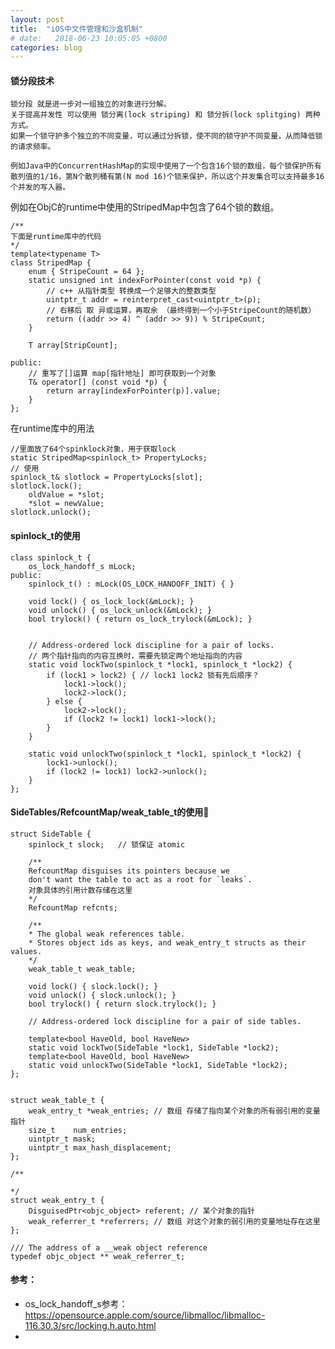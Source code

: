 ```yaml
---
layout: post
title:  "iOS中文件管理和沙盒机制"
# date:   2018-06-23 10:05:05 +0800
categories: blog
---
```


####  锁分段技术 
    锁分段 就是进一步对一组独立的对象进行分解。
    关于提高并发性 可以使用 锁分离(lock striping) 和 锁分拆(lock splitging) 两种方式。   
    如果一个锁守护多个独立的不同变量，可以通过分拆锁，使不同的锁守护不同变量，从而降低锁的请求频率。

    例如Java中的ConcurrentHashMap的实现中使用了一个包含16个锁的数组，每个锁保护所有散列值的1/16，第N个散列桶有第(N mod 16)个锁来保护，所以这个并发集合可以支持最多16个并发的写入器。
    
例如在ObjC的runtime中使用的StripedMap中包含了64个锁的数组。

    /**
    下面是runtime库中的代码
    */
    template<typename T>
    class StripedMap {
        enum { StripeCount = 64 };
        static unsigned int indexForPointer(const void *p) {
            // c++ 从指针类型 转换成一个足够大的整数类型
            uintptr_t addr = reinterpret_cast<uintptr_t>(p);
            // 右移后 取 异或运算，再取余 （最终得到一个小于StripeCount的随机数）
            return ((addr >> 4) ^ (addr >> 9)) % StripeCount;
        }
        
        T array[StripCount];
        
    public:
        // 重写了[]运算 map[指针地址] 即可获取到一个对象
        T& operator[] (const void *p) {
            return array[indexForPointer(p)].value;
        }
    };


在runtime库中的用法

    //里面放了64个spinklock对象，用于获取lock
    static StripedMap<spinlock_t> PropertyLocks;  
    // 使用
    spinlock_t& slotlock = PropertyLocks[slot];
    slotlock.lock();
        oldValue = *slot;
        *slot = newValue;
    slotlock.unlock();




#### spinlock_t的使用
    class spinlock_t {
        os_lock_handoff_s mLock;
    public:
        spinlock_t() : mLock(OS_LOCK_HANDOFF_INIT) { }
        
        void lock() { os_lock_lock(&mLock); }
        void unlock() { os_lock_unlock(&mLock); }
        bool trylock() { return os_lock_trylock(&mLock); }


        // Address-ordered lock discipline for a pair of locks.
        // 两个指针指向的内容互换时，需要先锁定两个地址指向的内容
        static void lockTwo(spinlock_t *lock1, spinlock_t *lock2) {
            if (lock1 > lock2) { // lock1 lock2 锁有先后顺序？
                lock1->lock();
                lock2->lock();
            } else {
                lock2->lock();
                if (lock2 != lock1) lock1->lock(); 
            }
        }

        static void unlockTwo(spinlock_t *lock1, spinlock_t *lock2) {
            lock1->unlock();
            if (lock2 != lock1) lock2->unlock();
        }
    };

#### SideTables/RefcountMap/weak_table_t的使用
    struct SideTable {
        spinlock_t slock;   // 锁保证 atomic

        /**
        RefcountMap disguises its pointers because we 
        don't want the table to act as a root for `leaks`.
        对象具体的引用计数存储在这里
        */
        RefcountMap refcnts;

        /**
        * The global weak references table. 
        * Stores object ids as keys, and weak_entry_t structs as their values.
        */
        weak_table_t weak_table;

        void lock() { slock.lock(); }
        void unlock() { slock.unlock(); }
        bool trylock() { return slock.trylock(); }

        // Address-ordered lock discipline for a pair of side tables.

        template<bool HaveOld, bool HaveNew>
        static void lockTwo(SideTable *lock1, SideTable *lock2);
        template<bool HaveOld, bool HaveNew>
        static void unlockTwo(SideTable *lock1, SideTable *lock2);
    };

   
    struct weak_table_t {
        weak_entry_t *weak_entries; // 数组 存储了指向某个对象的所有弱引用的变量指针
        size_t    num_entries;
        uintptr_t mask;
        uintptr_t max_hash_displacement;
    };

    /**
    
    */
    struct weak_entry_t {
        DisguisedPtr<objc_object> referent; // 某个对象的指针
        weak_referrer_t *referrers; // 数组 对这个对象的弱引用的变量地址存在这里
    };

    /// The address of a __weak object reference
    typedef objc_object ** weak_referrer_t;  


#### 参考：
- os_lock_handoff_s参考：https://opensource.apple.com/source/libmalloc/libmalloc-116.30.3/src/locking.h.auto.html
- 
